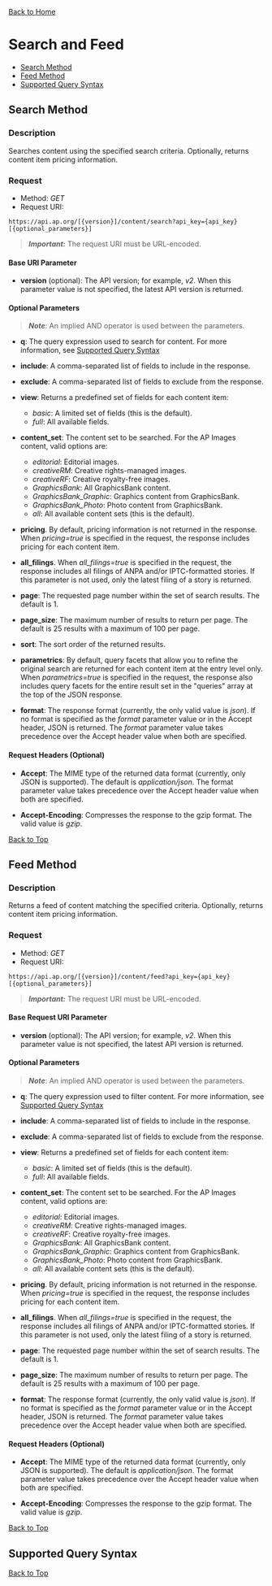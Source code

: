 [Back to Home](Readme.md) 

# Search and Feed
- [Search Method](#search-method)
- [Feed Method](#feed-method)
- [Supported Query Syntax](#supported-query-syntax)

## Search Method

### Description
Searches content using the specified search criteria. Optionally, returns content item pricing information.

### Request
- Method: _GET_
- Request URI:
```
https://api.ap.org/[{version}]/content/search?api_key={api_key}[{optional_parameters}]
```
> **_Important:_** The request URI must be URL-encoded.

#### Base URI Parameter
- **version** (optional): The API version; for example, _v2_. When this parameter value is not specified, the latest API version is returned. 

#### Optional Parameters
> **_Note_**: An implied AND operator is used between the parameters.

- **q**: The query expression used to search for content. For more information, see [Supported Query Syntax](#supported-query-syntax)

- **include**: A comma-separated list of fields to include in the response.

- **exclude**: A comma-separated list of fields to exclude from the response.

- **view**: Returns a predefined set of fields for each content item:
  - _basic_: A limited set of fields (this is the default).
  - _full_: All available fields.

- **content_set**: The content set to be searched. For the AP Images content, valid options are:
  - _editorial_: Editorial images.
  - _creativeRM_: Creative rights-managed images.
  - _creativeRF_: Creative royalty-free images.
  - _GraphicsBank_: All GraphicsBank content.
  - _GraphicsBank_Graphic_: Graphics content from GraphicsBank.
  - _GraphicsBank_Photo_: Photo content from GraphicsBank.
  - _all_: All available content sets (this is the default).
  
- **pricing**. By default, pricing information is not returned in the response. When *pricing=true* is specified in the request, the response includes pricing for each content item.

- **all_filings**. When *all_filings=true* is specified in the request, the response includes all filings of ANPA and/or IPTC-formatted stories. If this parameter is not used, only the latest filing of a story is returned.

- **page**: The requested page number within the set of search results. The default is 1. 

- **page_size**: The maximum number of results to return per page. The default is 25 results with a maximum of 100 per page.

- **sort**: The sort order of the returned results.

- **parametrics**: By default, query facets that allow you to refine the original search are returned for each content item at the entry level only. When *parametrics=true* is specified in the request, the response also includes query facets for the entire result set in the "queries" array at the top of the JSON response. 

- **format**: The response format (currently, the only valid value is *json*). If no format is specified as the *format* parameter value or in the Accept header, JSON is returned. The *format* parameter value takes precedence over the Accept header value when both are specified.

#### Request Headers (Optional)

- **Accept**: The MIME type of the returned data format (currently, only JSON is supported). The default is *application/json*. The format parameter value takes precedence over the Accept header value when both are specified.

- **Accept-Encoding**: Compresses the response to the gzip format. The valid value is *gzip*.

[Back to Top](#search-and-feed) 

## Feed Method

### Description
Returns a feed of content matching the specified criteria. Optionally, returns content item pricing information.

### Request
- Method: _GET_
- Request URI:
```
https://api.ap.org/[{version}]/content/feed?api_key={api_key}[{optional_parameters}]
```
> **_Important:_** The request URI must be URL-encoded.

#### Base Request URI Parameter
- **version** (optional): The API version; for example, _v2_. When this parameter value is not specified, the latest API version is returned. 

#### Optional Parameters
> **_Note_**: An implied AND operator is used between the parameters.

- **q**: The query expression used to filter content. For more information, see [Supported Query Syntax](#supported-query-syntax)

- **include**: A comma-separated list of fields to include in the response.

- **exclude**: A comma-separated list of fields to exclude from the response.

- **view**: Returns a predefined set of fields for each content item:
  - _basic_: A limited set of fields (this is the default).
  - _full_: All available fields.

- **content_set**: The content set to be searched. For the AP Images content, valid options are:
  - _editorial_: Editorial images.
  - _creativeRM_: Creative rights-managed images.
  - _creativeRF_: Creative royalty-free images.
  - _GraphicsBank_: All GraphicsBank content.
  - _GraphicsBank_Graphic_: Graphics content from GraphicsBank.
  - _GraphicsBank_Photo_: Photo content from GraphicsBank.
  - _all_: All available content sets (this is the default).
  
- **pricing**. By default, pricing information is not returned in the response. When *pricing=true* is specified in the request, the response includes pricing for each content item.

- **all_filings**. When *all_filings=true* is specified in the request, the response includes all filings of ANPA and/or IPTC-formatted stories. If this parameter is not used, only the latest filing of a story is returned.

- **page**: The requested page number within the set of search results. The default is 1. 

- **page_size**: The maximum number of results to return per page. The default is 25 results with a maximum of 100 per page.

- **format**: The response format (currently, the only valid value is *json*). If no format is specified as the *format* parameter value or in the Accept header, JSON is returned. The *format* parameter value takes precedence over the Accept header value when both are specified.

#### Request Headers (Optional)

- **Accept**: The MIME type of the returned data format (currently, only JSON is supported). The default is *application/json*. The format parameter value takes precedence over the Accept header value when both are specified.

- **Accept-Encoding**: Compresses the response to the gzip format. The valid value is *gzip*.

[Back to Top](#search-and-feed) 

## Supported Query Syntax

[Back to Top](#search-and-feed) 